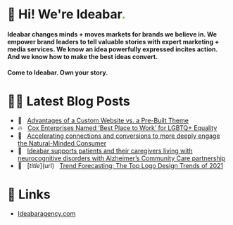 # 👋 Hi! We're Ideabar<span style="color:#6bbe4a">.</span>

#### Ideabar changes minds + moves markets for brands we believe in. We empower brand leaders to tell valuable stories with expert marketing + media services. We know an idea powerfully expressed incites action. And we know how to make the best ideas convert.
#### Come to Ideabar. Own your story.

# 👩‍💻  Latest Blog Posts
<!-- BLOG-POST-LIST:START -->
 * 💯 <span style='margin-left:8px;'>[Advantages of a Custom Website vs. a Pre-Built Theme](https://ideabaragency.com/advantages-of-a-custom-website-vs-a-pre-built-theme/)</span>
 * 🔥 <span style='margin-left:8px;'>[Cox Enterprises Named ‘Best Place to Work’ for LGBTQ+ Equality](https://ideabaragency.com/cox-enterprises-named-best-place-to-work-for-lgbtq-equality/)</span>
 * 💫 <span style='margin-left:8px;'>[Accelerating connections and conversions to more deeply engage the Natural-Minded Consumer](https://ideabaragency.com/accelerating-connections-and-conversions-to-more-deeply-engage-the-natural-minded-consumer/)</span>
 * 🚀 <span style='margin-left:8px;'>[Ideabar supports patients and their caregivers living with neurocognitive disorders with Alzheimer’s Community Care partnership](https://ideabaragency.com/alzheimers-community-care-partnership/)</span>
 * 🌮 <span style='margin-left:8px;'>[$title]($url) <span style='margin-left:8px;'>[Trend Forecasting: The Top Logo Design Trends of 2021](https://ideabaragency.com/trend-forecasting-the-top-logo-design-trends-of-2021/)</span><!-- BLOG-POST-LIST:END -->

# 🔗  Links
- [Ideabaragency.com](https://ideabaragency.com)
